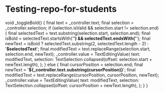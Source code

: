 # Testing-repo-for-students


void _toggleBold() {
  final text = _controller.text;
  final selection = _controller.selection;
  if (selection.isValid && selection.start != selection.end) {
    final selectedText = text.substring(selection.start, selection.end);
    final isBold = selectedText.startsWith('**') && selectedText.endsWith('**');
    final newText = isBold ? selectedText.substring(2, selectedText.length - 2) : '**$selectedText**';
    final modifiedText = text.replaceRange(selection.start, selection.end, newText);
    _controller.value = TextEditingValue(
      text: modifiedText,
      selection: TextSelection.collapsed(offset: selection.start + newText.length),
    );
  } else {
    final cursorPosition = selection.end;
    final newText = '**${_controller.text.substring(cursorPosition)}**';
    final modifiedText = text.replaceRange(cursorPosition, cursorPosition, newText);
    _controller.value = TextEditingValue(
      text: modifiedText,
      selection: TextSelection.collapsed(offset: cursorPosition + newText.length),
    );
  }
}
